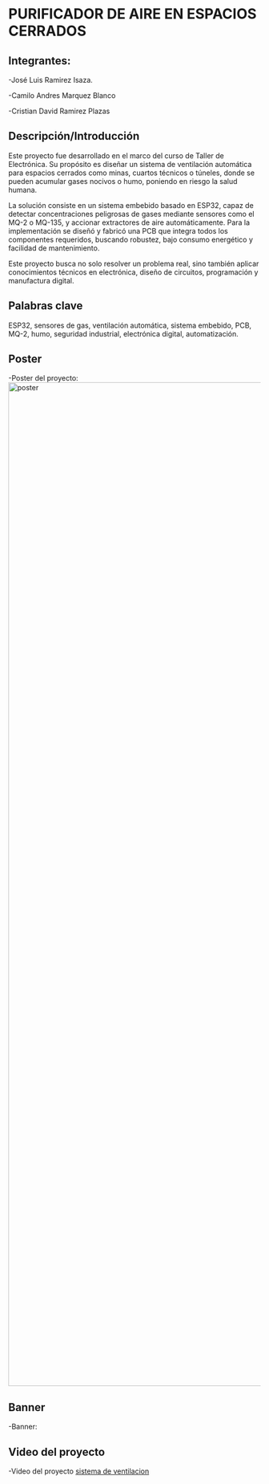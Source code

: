 # PURIFICADOR DE AIRE EN ESPACIOS CERRADOS 


## Integrantes:

-José Luis Ramirez Isaza.

-Camilo Andres Marquez Blanco

-Cristian David Ramirez Plazas


## Descripción/Introducción

Este proyecto fue desarrollado en el marco del curso de Taller de Electrónica. Su propósito es diseñar un sistema de ventilación automática para espacios cerrados como minas, cuartos técnicos o túneles, donde se pueden acumular gases nocivos o humo, poniendo en riesgo la salud humana.

La solución consiste en un sistema embebido basado en ESP32, capaz de detectar concentraciones peligrosas de gases mediante sensores como el MQ-2 o MQ-135, y accionar extractores de aire automáticamente. Para la implementación se diseñó y fabricó una PCB que integra todos los componentes requeridos, buscando robustez, bajo consumo energético y facilidad de mantenimiento.

Este proyecto busca no solo resolver un problema real, sino también aplicar conocimientos técnicos en electrónica, diseño de circuitos, programación y manufactura digital.




## Palabras clave

ESP32, sensores de gas, ventilación automática, sistema embebido, PCB, MQ-2, humo, seguridad industrial, electrónica digital, automatización.

## Poster 
-Poster del proyecto:
<img width="1414" height="2000" alt="poster" src="https://github.com/user-attachments/assets/1c5506ea-f13a-4c18-8f37-385a26916b15" />


## Banner
-Banner:

## Video del proyecto
-Video del proyecto
[sistema de ventilacion](https://choosealicense.com/licenses/mit/)


